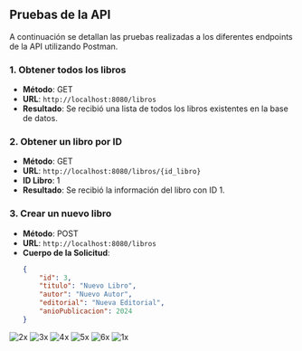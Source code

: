 ## Pruebas de la API

A continuación se detallan las pruebas realizadas a los diferentes endpoints de la API utilizando Postman.

### 1. Obtener todos los libros

- **Método**: GET
- **URL**: `http://localhost:8080/libros`
- **Resultado**: Se recibió una lista de todos los libros existentes en la base de datos.

### 2. Obtener un libro por ID

- **Método**: GET
- **URL**: `http://localhost:8080/libros/{id_libro}`
- **ID Libro**: 1
- **Resultado**: Se recibió la información del libro con ID 1.

### 3. Crear un nuevo libro

- **Método**: POST
- **URL**: `http://localhost:8080/libros`
- **Cuerpo de la Solicitud**:
  ```json
  {
      "id": 3,
      "titulo": "Nuevo Libro",
      "autor": "Nuevo Autor",
      "editorial": "Nueva Editorial",
      "anioPublicacion": 2024
  }
![2x](https://github.com/adelavargas/Api-Libro/assets/49427124/539a416c-e4d8-4f44-afac-5f99dbf2c1a4)
![3x](https://github.com/adelavargas/Api-Libro/assets/49427124/a2642212-8410-4731-ad97-8c8e988d821a)
![4x](https://github.com/adelavargas/Api-Libro/assets/49427124/50ccf817-3db0-4b99-ba85-6b17abf1086c)
![5x](https://github.com/adelavargas/Api-Libro/assets/49427124/322fb0aa-9a29-4072-9524-6ceefa7df736)
![6x](https://github.com/adelavargas/Api-Libro/assets/49427124/1295404b-bc86-467d-97ab-ced441e5b71d)
![1x](https://github.com/adelavargas/Api-Libro/assets/49427124/b54084d6-8b2b-48e5-9f69-ffb0b4c8f929)

